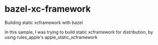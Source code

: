 # bazel-xc-framework
Building static xcframework with bazel

In this sample, I was trying to build static xcframework for distribution, by using rules_apple's apple_static_xcframework
